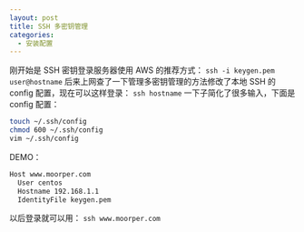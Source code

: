 ```yaml
---
layout: post
title: SSH 多密钥管理
categories: 
  - 安装配置
---
```


刚开始是 SSH 密钥登录服务器使用 AWS 的推荐方式：
`ssh -i keygen.pem user@hostname`
后来上网查了一下管理多密钥管理的方法修改了本地 SSH 的 config 配置，现在可以这样登录：
`ssh hostname`
一下子简化了很多输入，下面是 config 配置：

```bash
touch ~/.ssh/config 
chmod 600 ~/.ssh/config
vim ~/.ssh/config
```
DEMO：

``` bash
Host www.moorper.com
  User centos
  Hostname 192.168.1.1
  IdentityFile keygen.pem
```
以后登录就可以用：
`ssh www.moorper.com`

